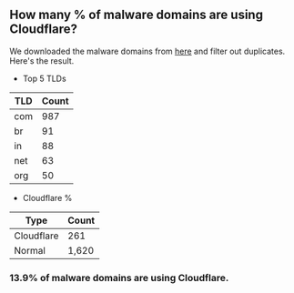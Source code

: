 ## How many % of malware domains are using Cloudflare?


We downloaded the malware domains from [here](https://urlhaus.abuse.ch) and filter out duplicates.
Here's the result.


[//]: # (start replacement)


- Top 5 TLDs

| TLD | Count |
| --- | --- |
| com | 987 |
| br | 91 |
| in | 88 |
| net | 63 |
| org | 50 |


- Cloudflare %

| Type | Count |
| --- | --- |
| Cloudflare | 261 |
| Normal | 1,620 |


### 13.9% of malware domains are using Cloudflare.
